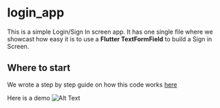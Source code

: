# login_app

This is a simple Login/Sign In screen app. It has one single file where we showcast how easy it is to use a **Flutter TextFormField** to build a Sign in Screen.

## Where to start

We wrote a step by step guide on how this code works [here](https://jup.dev/flutter-textformfield-sign-in-screen/)

Here is a demo 
![Alt Text](https://media.giphy.com/media/jifmFZi3izCPS8Qpdl/giphy.gif)

